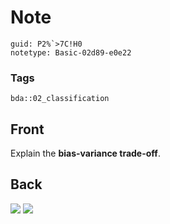 # Note
```
guid: P2%`>7C!H0
notetype: Basic-02d89-e0e22
```

### Tags
```
bda::02_classification
```

## Front
Explain the <b>bias-variance trade-off</b>.

## Back
<img src="eVFct.png"> <img src="paste-8871f9c19b66636a6c4c642bef10a1b7df267e41.jpg">
